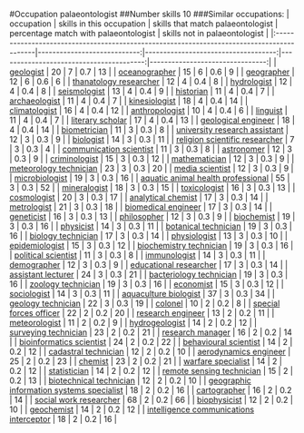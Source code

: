#Occupation palaeontologist
##Number skills 10
###Similar occupations:
| occupation                                                                                |   skills in this occupation |   skills that match palaeontologist |   percentage match with palaeontologist |   skills not in palaeontologist |
|:------------------------------------------------------------------------------------------|----------------------------:|------------------------------------:|----------------------------------------:|--------------------------------:|
| [geologist](geologist.md)                                                                 |                          20 |                                   7 |                                     0.7 |                              13 |
| [oceanographer](oceanographer.md)                                                         |                          15 |                                   6 |                                     0.6 |                               9 |
| [geographer](geographer.md)                                                               |                          12 |                                   6 |                                     0.6 |                               6 |
| [thanatology researcher](thanatology_researcher.md)                                       |                          12 |                                   4 |                                     0.4 |                               8 |
| [hydrologist](hydrologist.md)                                                             |                          12 |                                   4 |                                     0.4 |                               8 |
| [seismologist](seismologist.md)                                                           |                          13 |                                   4 |                                     0.4 |                               9 |
| [historian](historian.md)                                                                 |                          11 |                                   4 |                                     0.4 |                               7 |
| [archaeologist](archaeologist.md)                                                         |                          11 |                                   4 |                                     0.4 |                               7 |
| [kinesiologist](kinesiologist.md)                                                         |                          18 |                                   4 |                                     0.4 |                              14 |
| [climatologist](climatologist.md)                                                         |                          16 |                                   4 |                                     0.4 |                              12 |
| [anthropologist](anthropologist.md)                                                       |                          10 |                                   4 |                                     0.4 |                               6 |
| [linguist](linguist.md)                                                                   |                          11 |                                   4 |                                     0.4 |                               7 |
| [literary scholar](literary_scholar.md)                                                   |                          17 |                                   4 |                                     0.4 |                              13 |
| [geological engineer](geological_engineer.md)                                             |                          18 |                                   4 |                                     0.4 |                              14 |
| [biometrician](biometrician.md)                                                           |                          11 |                                   3 |                                     0.3 |                               8 |
| [university research assistant](university_research_assistant.md)                         |                          12 |                                   3 |                                     0.3 |                               9 |
| [biologist](biologist.md)                                                                 |                          14 |                                   3 |                                     0.3 |                              11 |
| [religion scientific researcher](religion_scientific_researcher.md)                       |                           7 |                                   3 |                                     0.3 |                               4 |
| [communication scientist](communication_scientist.md)                                     |                          11 |                                   3 |                                     0.3 |                               8 |
| [astronomer](astronomer.md)                                                               |                          12 |                                   3 |                                     0.3 |                               9 |
| [criminologist](criminologist.md)                                                         |                          15 |                                   3 |                                     0.3 |                              12 |
| [mathematician](mathematician.md)                                                         |                          12 |                                   3 |                                     0.3 |                               9 |
| [meteorology technician](meteorology_technician.md)                                       |                          23 |                                   3 |                                     0.3 |                              20 |
| [media scientist](media_scientist.md)                                                     |                          12 |                                   3 |                                     0.3 |                               9 |
| [microbiologist](microbiologist.md)                                                       |                          19 |                                   3 |                                     0.3 |                              16 |
| [aquatic animal health professional](aquatic_animal_health_professional.md)               |                          55 |                                   3 |                                     0.3 |                              52 |
| [mineralogist](mineralogist.md)                                                           |                          18 |                                   3 |                                     0.3 |                              15 |
| [toxicologist](toxicologist.md)                                                           |                          16 |                                   3 |                                     0.3 |                              13 |
| [cosmologist](cosmologist.md)                                                             |                          20 |                                   3 |                                     0.3 |                              17 |
| [analytical chemist](analytical_chemist.md)                                               |                          17 |                                   3 |                                     0.3 |                              14 |
| [metrologist](metrologist.md)                                                             |                          21 |                                   3 |                                     0.3 |                              18 |
| [biomedical engineer](biomedical_engineer.md)                                             |                          17 |                                   3 |                                     0.3 |                              14 |
| [geneticist](geneticist.md)                                                               |                          16 |                                   3 |                                     0.3 |                              13 |
| [philosopher](philosopher.md)                                                             |                          12 |                                   3 |                                     0.3 |                               9 |
| [biochemist](biochemist.md)                                                               |                          19 |                                   3 |                                     0.3 |                              16 |
| [physicist](physicist.md)                                                                 |                          14 |                                   3 |                                     0.3 |                              11 |
| [botanical technician](botanical_technician.md)                                           |                          19 |                                   3 |                                     0.3 |                              16 |
| [biology technician](biology_technician.md)                                               |                          17 |                                   3 |                                     0.3 |                              14 |
| [physiologist](physiologist.md)                                                           |                          13 |                                   3 |                                     0.3 |                              10 |
| [epidemiologist](epidemiologist.md)                                                       |                          15 |                                   3 |                                     0.3 |                              12 |
| [biochemistry technician](biochemistry_technician.md)                                     |                          19 |                                   3 |                                     0.3 |                              16 |
| [political scientist](political_scientist.md)                                             |                          11 |                                   3 |                                     0.3 |                               8 |
| [immunologist](immunologist.md)                                                           |                          14 |                                   3 |                                     0.3 |                              11 |
| [demographer](demographer.md)                                                             |                          12 |                                   3 |                                     0.3 |                               9 |
| [educational researcher](educational_researcher.md)                                       |                          17 |                                   3 |                                     0.3 |                              14 |
| [assistant lecturer](assistant_lecturer.md)                                               |                          24 |                                   3 |                                     0.3 |                              21 |
| [bacteriology technician](bacteriology_technician.md)                                     |                          19 |                                   3 |                                     0.3 |                              16 |
| [zoology technician](zoology_technician.md)                                               |                          19 |                                   3 |                                     0.3 |                              16 |
| [economist](economist.md)                                                                 |                          15 |                                   3 |                                     0.3 |                              12 |
| [sociologist](sociologist.md)                                                             |                          14 |                                   3 |                                     0.3 |                              11 |
| [aquaculture biologist](aquaculture_biologist.md)                                         |                          37 |                                   3 |                                     0.3 |                              34 |
| [geology technician](geology_technician.md)                                               |                          22 |                                   3 |                                     0.3 |                              19 |
| [colonel](colonel.md)                                                                     |                          10 |                                   2 |                                     0.2 |                               8 |
| [special forces officer](special_forces_officer.md)                                       |                          22 |                                   2 |                                     0.2 |                              20 |
| [research engineer](research_engineer.md)                                                 |                          13 |                                   2 |                                     0.2 |                              11 |
| [meteorologist](meteorologist.md)                                                         |                          11 |                                   2 |                                     0.2 |                               9 |
| [hydrogeologist](hydrogeologist.md)                                                       |                          14 |                                   2 |                                     0.2 |                              12 |
| [surveying technician](surveying_technician.md)                                           |                          23 |                                   2 |                                     0.2 |                              21 |
| [research manager](research_manager.md)                                                   |                          16 |                                   2 |                                     0.2 |                              14 |
| [bioinformatics scientist](bioinformatics_scientist.md)                                   |                          24 |                                   2 |                                     0.2 |                              22 |
| [behavioural scientist](behavioural_scientist.md)                                         |                          14 |                                   2 |                                     0.2 |                              12 |
| [cadastral technician](cadastral_technician.md)                                           |                          12 |                                   2 |                                     0.2 |                              10 |
| [aerodynamics engineer](aerodynamics_engineer.md)                                         |                          25 |                                   2 |                                     0.2 |                              23 |
| [chemist](chemist.md)                                                                     |                          23 |                                   2 |                                     0.2 |                              21 |
| [warfare specialist](warfare_specialist.md)                                               |                          14 |                                   2 |                                     0.2 |                              12 |
| [statistician](statistician.md)                                                           |                          14 |                                   2 |                                     0.2 |                              12 |
| [remote sensing technician](remote_sensing_technician.md)                                 |                          15 |                                   2 |                                     0.2 |                              13 |
| [biotechnical technician](biotechnical_technician.md)                                     |                          12 |                                   2 |                                     0.2 |                              10 |
| [geographic information systems specialist](geographic_information_systems_specialist.md) |                          18 |                                   2 |                                     0.2 |                              16 |
| [cartographer](cartographer.md)                                                           |                          16 |                                   2 |                                     0.2 |                              14 |
| [social work researcher](social_work_researcher.md)                                       |                          68 |                                   2 |                                     0.2 |                              66 |
| [biophysicist](biophysicist.md)                                                           |                          12 |                                   2 |                                     0.2 |                              10 |
| [geochemist](geochemist.md)                                                               |                          14 |                                   2 |                                     0.2 |                              12 |
| [intelligence communications interceptor](intelligence_communications_interceptor.md)     |                          18 |                                   2 |                                     0.2 |                              16 |
